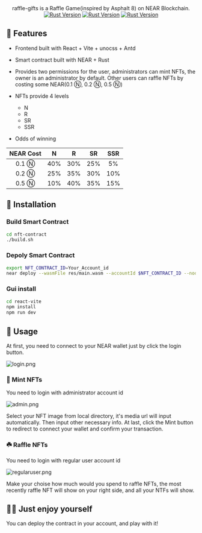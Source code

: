 <div align="center">
  raffle-gifts is a Raffle Game(inspired by Asphalt 8) on NEAR Blockchain.
  <br/>
    <a href="https://react.docschina.org/versions"><img alt="Rust Version" src="https://img.shields.io/badge/react-v18.2.0-ff69b4" /></a>
    <a href="https://cn.vitejs.dev/"><img alt="Rust Version" src="https://img.shields.io/badge/vite-v3.0.7-brightgreen" /></a>
    <a href="https://blog.rust-lang.org/2022/07/19/Rust-1.62.1.html"><img alt="Rust Version" src="https://img.shields.io/badge/rust-1.62%2B-blue" /></a>  
  </div>


## 🍻 Features

- Frontend built with React + Vite + unocss + Antd
- Smart contract built with NEAR + Rust
- Provides two permissions for the user, administrators can mint NFTs, the owner is an administrator by default. Other users can raffle NFTs by costing some NEAR(0.1 Ⓝ, 0.2 Ⓝ, 0.5 Ⓝ)

- NFTs provide 4 levels
  - N
  - R
  - SR
  - SSR
- Odds of winning

| NEAR Cost |  N   |  R   |  SR  | SSR  |
| :-------: | :--: | :--: | :--: | :--: |
|   0.1 Ⓝ   | 40%  | 30%  | 25%  |  5%  |
|   0.2 Ⓝ   | 25%  | 35%  | 30%  | 10%  |
|   0.5 Ⓝ   | 10%  | 40%  | 35%  | 15%  |

## 🧸 Installation

### Build Smart Contract

```bash
cd nft-contract
./build.sh
```

### Depoly Smart Contract

```bash
export NFT_CONTRACT_ID=Your_Account_id
near deploy --wasmFile res/main.wasm --accountId $NFT_CONTRACT_ID --nodeUrl https://public-rpc.blockpi.io/http/near-testnet
```

### Gui install

```bash
cd react-vite
npm install
npm run dev
```

## 🎡 Usage

At first, you need to connect to your NEAR wallet just by click the login button.

![login.png](https://tva1.sinaimg.cn/large/e6c9d24egy1h5olzdi35dj217r0u0ach.jpg)



### 🌴 Mint NFTs
You need to login with administrator account id

![admin.png](https://tva1.sinaimg.cn/large/e6c9d24egy1h5om0mkar9j21530u0q6r.jpg)

Select your NFT image from local directory, it's media url will input automatically. Then input other necessary info. At last, click the Mint button to redirect to connect your wallet and confirm your transaction.

### ☘️ Raffle NFTs

You need to login with regular user account id

![regularuser.png](https://tva1.sinaimg.cn/large/e6c9d24egy1h5oma38xknj21bp0u0gqf.jpg)

Make your choise how much would you spend to raffle NFTs, the most recently raffle NFT will show on your right side, and all your NTFs will show.

## 🥷🏻 Just enjoy yourself

You can deploy the contract in your account, and play with it!

